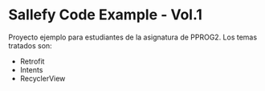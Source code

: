 # Sallefy Code Example - Vol.1
Proyecto ejemplo para estudiantes de la asignatura de PPROG2.
Los temas tratados son:
* Retrofit
* Intents
* RecyclerView
